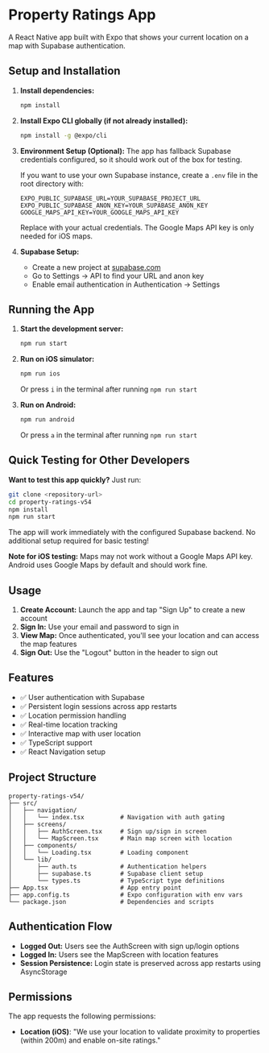 # Property Ratings App

A React Native app built with Expo that shows your current location on a map with Supabase authentication.

## Setup and Installation

1. **Install dependencies:**
   ```bash
   npm install
   ```

2. **Install Expo CLI globally (if not already installed):**
   ```bash
   npm install -g @expo/cli
   ```

3. **Environment Setup (Optional):**
   The app has fallback Supabase credentials configured, so it should work out of the box for testing.
   
   If you want to use your own Supabase instance, create a `.env` file in the root directory with:
   ```
   EXPO_PUBLIC_SUPABASE_URL=YOUR_SUPABASE_PROJECT_URL
   EXPO_PUBLIC_SUPABASE_ANON_KEY=YOUR_SUPABASE_ANON_KEY
   GOOGLE_MAPS_API_KEY=YOUR_GOOGLE_MAPS_API_KEY
   ```

   Replace with your actual credentials. The Google Maps API key is only needed for iOS maps.

4. **Supabase Setup:**
   - Create a new project at [supabase.com](https://supabase.com)
   - Go to Settings → API to find your URL and anon key
   - Enable email authentication in Authentication → Settings

## Running the App

1. **Start the development server:**
   ```bash
   npm run start
   ```

2. **Run on iOS simulator:**
   ```bash
   npm run ios
   ```
   Or press `i` in the terminal after running `npm run start`

3. **Run on Android:**
   ```bash
   npm run android
   ```
   Or press `a` in the terminal after running `npm run start`

## Quick Testing for Other Developers

**Want to test this app quickly?** Just run:

```bash
git clone <repository-url>
cd property-ratings-v54
npm install
npm run start
```

The app will work immediately with the configured Supabase backend. No additional setup required for basic testing!

**Note for iOS testing:** Maps may not work without a Google Maps API key. Android uses Google Maps by default and should work fine.

## Usage

1. **Create Account:** Launch the app and tap "Sign Up" to create a new account
2. **Sign In:** Use your email and password to sign in
3. **View Map:** Once authenticated, you'll see your location and can access the map features
4. **Sign Out:** Use the "Logout" button in the header to sign out

## Features

- ✅ User authentication with Supabase
- ✅ Persistent login sessions across app restarts
- ✅ Location permission handling
- ✅ Real-time location tracking
- ✅ Interactive map with user location
- ✅ TypeScript support
- ✅ React Navigation setup

## Project Structure

```
property-ratings-v54/
├── src/
│   ├── navigation/
│   │   └── index.tsx          # Navigation with auth gating
│   ├── screens/
│   │   ├── AuthScreen.tsx     # Sign up/sign in screen
│   │   └── MapScreen.tsx      # Main map screen with location
│   ├── components/
│   │   └── Loading.tsx        # Loading component
│   └── lib/
│       ├── auth.ts            # Authentication helpers
│       ├── supabase.ts        # Supabase client setup
│       └── types.ts           # TypeScript type definitions
├── App.tsx                    # App entry point
├── app.config.ts              # Expo configuration with env vars
└── package.json               # Dependencies and scripts
```

## Authentication Flow

- **Logged Out:** Users see the AuthScreen with sign up/login options
- **Logged In:** Users see the MapScreen with location features
- **Session Persistence:** Login state is preserved across app restarts using AsyncStorage

## Permissions

The app requests the following permissions:
- **Location (iOS)**: "We use your location to validate proximity to properties (within 200m) and enable on-site ratings."
